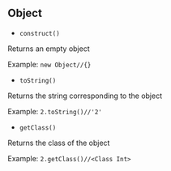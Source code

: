 ## Object
* ```construct()```

Returns an empty object

Example: ```new Object//{}```

* ```toString()```

Returns the string corresponding to the object

Example: ```2.toString()//'2'```
* ```getClass()```

Returns the class of the object

Example: ```2.getClass()//<Class Int>```